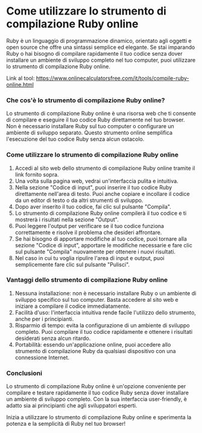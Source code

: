 Come utilizzare lo strumento di compilazione Ruby online
========================================================

Ruby è un linguaggio di programmazione dinamico, orientato agli oggetti e open source che offre una sintassi semplice ed elegante. Se stai imparando Ruby o hai bisogno di compilare rapidamente il tuo codice senza dover installare un ambiente di sviluppo completo nel tuo computer, puoi utilizzare lo strumento di compilazione Ruby online.

Link al tool: <https://www.onlinecalculatorsfree.com/it/tools/compile-ruby-online.html>

### Che cos'è lo strumento di compilazione Ruby online?

Lo strumento di compilazione Ruby online è una risorsa web che ti consente di compilare e eseguire il tuo codice Ruby direttamente nel tuo browser. Non è necessario installare Ruby sul tuo computer o configurare un ambiente di sviluppo separato. Questo strumento online semplifica l'esecuzione del tuo codice Ruby senza alcun ostacolo.

### Come utilizzare lo strumento di compilazione Ruby online

1. Accedi al sito web dello strumento di compilazione Ruby online tramite il link fornito sopra.
2. Una volta sulla pagina web, vedrai un'interfaccia pulita e intuitiva.
3. Nella sezione "Codice di input", puoi inserire il tuo codice Ruby direttamente nell'area di testo. Puoi anche copiare e incollare il codice da un editor di testo o da altri strumenti di sviluppo.
4. Dopo aver inserito il tuo codice, fai clic sul pulsante "Compila".
5. Lo strumento di compilazione Ruby online compilerà il tuo codice e ti mostrerà i risultati nella sezione "Output".
6. Puoi leggere l'output per verificare se il tuo codice funziona correttamente e risolve il problema che desideri affrontare.
7. Se hai bisogno di apportare modifiche al tuo codice, puoi tornare alla sezione "Codice di input", apportare le modifiche necessarie e fare clic sul pulsante "Compila" nuovamente per ottenere i nuovi risultati.
8. Nel caso in cui tu voglia ripulire l'area di input e output, puoi semplicemente fare clic sul pulsante "Pulisci".

### Vantaggi dello strumento di compilazione Ruby online

1. Nessuna installazione: non è necessario installare Ruby o un ambiente di sviluppo specifico sul tuo computer. Basta accedere al sito web e iniziare a compilare il codice immediatamente.
2. Facilità d'uso: l'interfaccia intuitiva rende facile l'utilizzo dello strumento, anche per i principianti.
3. Risparmio di tempo: evita la configurazione di un ambiente di sviluppo completo. Puoi compilare il tuo codice rapidamente e ottenere i risultati desiderati senza alcun ritardo.
4. Portabilità: essendo un'applicazione online, puoi accedere allo strumento di compilazione Ruby da qualsiasi dispositivo con una connessione Internet.

### Conclusioni

Lo strumento di compilazione Ruby online è un'opzione conveniente per compilare e testare rapidamente il tuo codice Ruby senza dover installare un ambiente di sviluppo completo. Con la sua interfaccia user-friendly, è adatto sia ai principianti che agli sviluppatori esperti.

Inizia a utilizzare lo strumento di compilazione Ruby online e sperimenta la potenza e la semplicità di Ruby nel tuo browser!